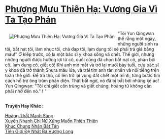 <a href="https://truyentiki.com/phuong-muu-thien-ha-vuong-gia-vi-ta-tao-phan.30680/" title="Phượng Mưu Thiên Hạ: Vương Gia Vì Ta Tạo Phản"><h1>Phượng Mưu Thiên Hạ: Vương Gia Vì Ta Tạo Phản</h1></a><div style="display:table"><img align="right" style="float: left; padding: 10px;" src="https://truyentiki.com/a/img/str/src/30680.jpg" alt="Phượng Mưu Thiên Hạ: Vương Gia Vì Ta Tạo Phản">"Tôi Yun Qingwan thề rằng một ngày, những người sinh ra tôi, bắt nạt tôi, làm nhục tôi, chà đạp tôi, lạm dụng tôi sẽ phải trả giá bằng máu!" Ở kiếp trước, cô là một bác sĩ y khoa sống và chết. Thế giới, nhưng những người được hưởng lợi từ cô, cuối cùng đã chọn bắt nạt cô, phản bội cô, lạm dụng cô, giết cô! Khi anh mở mắt và trở lại mười bảy tuổi, cựu bác sĩ y khoa đã trở thành Shura máu lửa, và trái tim anh tàn nhẫn và nổi tiếng trên toàn thế giới. Để trả thù, cô lẻn trở lại vùng đất chết một mình, từng bước tìm cách hỗ trợ ông trùm phản diện. Thật bất ngờ, nó đã bị bắt bởi những kẻ ác! Yun Qingwan: "Tôi chỉ giết côn trùng và giết chúng, hoàng tử không cần phải nhớ đến nó." ! "</div><p><br><b>Truyện Hay Khác :</b></p><a href="https://truyentiki.com/hoang-that-manh-sung.30679/" alt="Hoàng Thất Manh Sủng">Hoàng Thất Manh Sủng</a><br/><a href="https://github.com/nownovels/top500/tree/master/truyenhay/33818/" alt="Xuyên Nhanh Chi Nữ Xứng Muốn Phiên Thiên">Xuyên Nhanh Chi Nữ Xứng Muốn Phiên Thiên</a><br/><a href="https://github.com/nownovels/truyenhay/tree/master/truyenhay/30483/README.md" alt="Khúc Chung Nhân Bất Tán">Khúc Chung Nhân Bất Tán</a><br/><a href="https://github.com/nownovels/truyenhay/tree/master/truyenhay/30566/README.md" alt="Tiên Giới Đệ Nhất Bá Vương Long">Tiên Giới Đệ Nhất Bá Vương Long</a><br/>